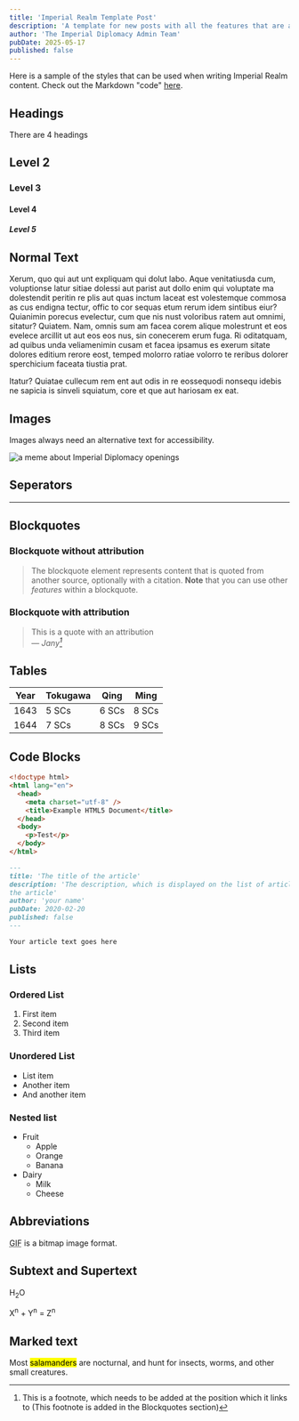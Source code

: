 ```yaml
---
title: 'Imperial Realm Template Post'
description: 'A template for new posts with all the features that are available.'
author: 'The Imperial Diplomacy Admin Team'
pubDate: 2025-05-17
published: false
---
```


Here is a sample of the styles that can be used when writing Imperial Realm content. Check out the Markdown "code" [here](https://github.com/Janybanny/the-imperial-realm/blob/main/articles/template.md?plain=1).

## Headings

There are 4 headings

## Level 2

### Level 3

#### Level 4

##### Level 5

## Normal Text

Xerum, quo qui aut unt expliquam qui dolut labo. Aque venitatiusda cum, voluptionse latur sitiae dolessi aut parist aut dollo enim qui voluptate ma dolestendit peritin re plis aut quas inctum laceat est volestemque commosa as cus endigna tectur, offic to cor sequas etum rerum idem sintibus eiur? Quianimin porecus evelectur, cum que nis nust voloribus ratem aut omnimi, sitatur? Quiatem. Nam, omnis sum am facea corem alique molestrunt et eos evelece arcillit ut aut eos eos nus, sin conecerem erum fuga. Ri oditatquam, ad quibus unda veliamenimin cusam et facea ipsamus es exerum sitate dolores editium rerore eost, temped molorro ratiae volorro te reribus dolorer sperchicium faceata tiustia prat.

Itatur? Quiatae cullecum rem ent aut odis in re eossequodi nonsequ idebis ne sapicia is sinveli squiatum, core et que aut hariosam ex eat.

## Images

Images always need an alternative text for accessibility.

![a meme about Imperial Diplomacy openings](/imperialrealm/opening.jpg)

## Seperators

---

## Blockquotes

### Blockquote without attribution

> The blockquote element represents content that is quoted from another source, optionally with a citation.
> **Note** that you can use other *features* within a blockquote.

### Blockquote with attribution

> This is a quote with an attribution<br>
> — <cite>Jany[^1]</cite>

[^1]: This is a footnote, which needs to be added at the position which it links to (This footnote is added in the Blockquotes section)

## Tables


| Year | Tokugawa  | Qing  | Ming  |
| ---- | --------- | ----- | ----- |
| 1643 | 5 SCs     | 6 SCs | 8 SCs |
| 1644 | 7 SCs     | 8 SCs | 9 SCs |

## Code Blocks

```html
<!doctype html>
<html lang="en">
  <head>
    <meta charset="utf-8" />
    <title>Example HTML5 Document</title>
  </head>
  <body>
    <p>Test</p>
  </body>
</html>
```

```md
---
title: 'The title of the article'
description: 'The description, which is displayed on the list of articles and in the embed when you share
the article'
author: 'your name'
pubDate: 2020-02-20
published: false
---

Your article text goes here
```

## Lists

### Ordered List

1. First item
2. Second item
3. Third item

### Unordered List

- List item
- Another item
- And another item

### Nested list

- Fruit
  - Apple
  - Orange
  - Banana
- Dairy
  - Milk
  - Cheese

## Abbreviations

<abbr title="Graphics Interchange Format">GIF</abbr> is a bitmap image format.

## Subtext and Supertext

H<sub>2</sub>O

X<sup>n</sup> + Y<sup>n</sup> = Z<sup>n</sup>

## Marked text

Most <mark>salamanders</mark> are nocturnal, and hunt for insects, worms, and other small creatures.
